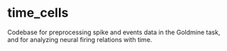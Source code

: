# time_cells
Codebase for preprocessing spike and events data in the Goldmine task, and for analyzing neural firing relations with time.
